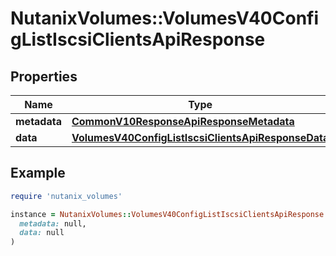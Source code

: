 # NutanixVolumes::VolumesV40ConfigListIscsiClientsApiResponse

## Properties

| Name | Type | Description | Notes |
| ---- | ---- | ----------- | ----- |
| **metadata** | [**CommonV10ResponseApiResponseMetadata**](CommonV10ResponseApiResponseMetadata.md) |  | [optional] |
| **data** | [**VolumesV40ConfigListIscsiClientsApiResponseData**](VolumesV40ConfigListIscsiClientsApiResponseData.md) |  | [optional] |

## Example

```ruby
require 'nutanix_volumes'

instance = NutanixVolumes::VolumesV40ConfigListIscsiClientsApiResponse.new(
  metadata: null,
  data: null
)
```


